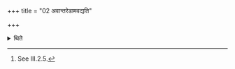 +++
title = "02 अवान्तरेडामवद्यति"

+++

<details><summary>थिते</summary>

2. (The Adhvaryu) cuts the portion of the intermediate Iḍā.[^1]  

[^1]: See III.2.5.
</details>
